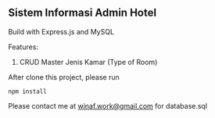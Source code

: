 ## Sistem Informasi Admin Hotel
Build with Express.js and MySQL

Features:
1. CRUD Master Jenis Kamar (Type of Room)

After clone this project, please run

```npm install```

Please contact me at winaf.work@gmail.com for database.sql
